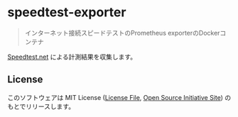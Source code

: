 # speedtest-exporter

> インターネット接続スピードテストのPrometheus exporterのDockerコンテナ
  
[Speedtest.net](https://www.speedtest.net/) による計測結果を収集します。

## License
このソフトウェアは MIT License ([License File](https://github.com/collelog/tv-recorder/blob/master/LICENSE), [Open Source Initiative Site](http://opensource.org/licenses/MIT)) のもとでリリースします。
